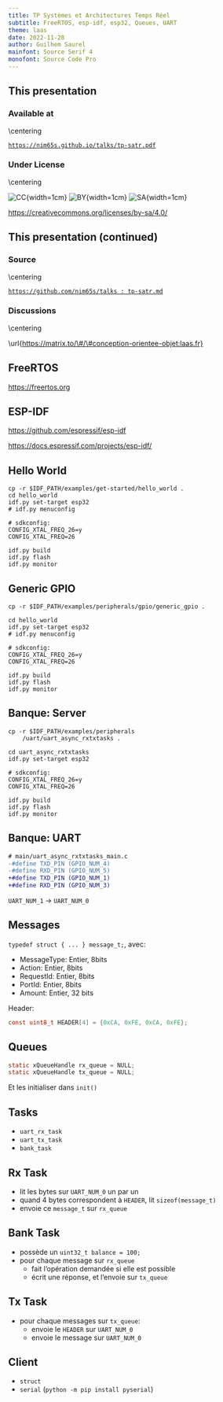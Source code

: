 ```yaml
---
title: TP Systèmes et Architectures Temps Réel
subtitle: FreeRTOS, esp-idf, esp32, Queues, UART
theme: laas
date: 2022-11-28
author: Guilhem Saurel
mainfont: Source Serif 4
monofont: Source Code Pro
---
```


## This presentation

### Available at

\centering

[`https://nim65s.github.io/talks/tp-satr.pdf`](https://nim65s.github.io/talks/tp-satr.pdf)

### Under License

\centering

![CC](media/cc.png){width=1cm}
![BY](media/by.png){width=1cm}
![SA](media/sa.png){width=1cm}

<https://creativecommons.org/licenses/by-sa/4.0/>

## This presentation (continued)

### Source

\centering

[`https://github.com/nim65s/talks :
tp-satr.md`](https://github.com/nim65s/talks/blob/main/tp-satr.md)

### Discussions

\centering

\url{https://matrix.to/\#/\#conception-orientee-objet:laas.fr}

## FreeRTOS

<https://freertos.org>

## ESP-IDF

<https://github.com/espressif/esp-idf>

<https://docs.espressif.com/projects/esp-idf/>

## Hello World

```
cp -r $IDF_PATH/examples/get-started/hello_world .
cd hello_world
idf.py set-target esp32
# idf.py menuconfig
```

```
# sdkconfig:
CONFIG_XTAL_FREQ_26=y
CONFIG_XTAL_FREQ=26
```


```
idf.py build
idf.py flash
idf.py monitor
```

## Generic GPIO

```
cp -r $IDF_PATH/examples/peripherals/gpio/generic_gpio .

cd hello_world
idf.py set-target esp32
# idf.py menuconfig
```

```
# sdkconfig:
CONFIG_XTAL_FREQ_26=y
CONFIG_XTAL_FREQ=26
```


```
idf.py build
idf.py flash
idf.py monitor
```

## Banque: Server

```
cp -r $IDF_PATH/examples/peripherals
    /uart/uart_async_rxtxtasks .

cd uart_async_rxtxtasks
idf.py set-target esp32
```

```
# sdkconfig:
CONFIG_XTAL_FREQ_26=y
CONFIG_XTAL_FREQ=26
```


```
idf.py build
idf.py flash
idf.py monitor
```

## Banque: UART

```diff
# main/uart_async_rxtxtasks_main.c
-#define TXD_PIN (GPIO_NUM_4)
-#define RXD_PIN (GPIO_NUM_5)
+#define TXD_PIN (GPIO_NUM_1)
+#define RXD_PIN (GPIO_NUM_3)
```

`UART_NUM_1` -> `UART_NUM_0`


## Messages

`typedef struct { ... } message_t;`, avec:

- MessageType: Entier, 8bits
- Action: Entier, 8bits
- RequestId: Entier, 8bits
- PortId: Entier, 8bits
- Amount: Entier, 32 bits

Header:

```c
const uint8_t HEADER[4] = {0xCA, 0xFE, 0xCA, 0xFE};
```

## Queues

```c
static xQueueHandle rx_queue = NULL;
static xQueueHandle tx_queue = NULL;
```

Et les initialiser dans `init()`

## Tasks

- `uart_rx_task`
- `uart_tx_task`
- `bank_task`

## Rx Task

- lit les bytes sur `UART_NUM_0` un par un
- quand 4 bytes correspondent à `HEADER`, lit `sizeof(message_t)`
- envoie ce `message_t` sur `rx_queue`

## Bank Task

- possède un `uint32_t balance = 100;`
- pour chaque message sur `rx_queue`
    - fait l’opération demandée si elle est possible
    - écrit une réponse, et l’envoie sur `tx_queue`

## Tx Task

- pour chaque messages sur `tx_queue`:
    - envoie le `HEADER` sur `UART_NUM_0`
    - envoie le message sur `UART_NUM_0`



## Client

- `struct`
- `serial` (`python -m pip install pyserial`)
